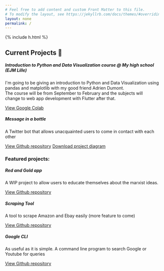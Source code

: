 ```yaml
---
# Feel free to add content and custom Front Matter to this file.
# To modify the layout, see https://jekyllrb.com/docs/themes/#overriding-theme-defaults
layout: none
permalink: /
---
```

<html>
<head>
  <title>Daren Palmer's Portfolio</title>
  <meta name="viewport" content="width=device-width, initial-scale=1, shrink-to-fit=no">
  <script src="https://code.jquery.com/jquery-3.2.1.slim.min.js" integrity="sha384-KJ3o2DKtIkvYIK3UENzmM7KCkRr/rE9/Qpg6aAZGJwFDMVNA/GpGFF93hXpG5KkN" crossorigin="anonymous"></script>
  <script src="https://cdnjs.cloudflare.com/ajax/libs/popper.js/1.12.9/umd/popper.min.js" integrity="sha384-ApNbgh9B+Y1QKtv3Rn7W3mgPxhU9K/ScQsAP7hUibX39j7fakFPskvXusvfa0b4Q" crossorigin="anonymous"></script>
  <script src="https://maxcdn.bootstrapcdn.com/bootstrap/4.0.0/js/bootstrap.min.js" integrity="sha384-JZR6Spejh4U02d8jOt6vLEHfe/JQGiRRSQQxSfFWpi1MquVdAyjUar5+76PVCmYl" crossorigin="anonymous"></script>
  <link rel="stylesheet" href="https://stackpath.bootstrapcdn.com/bootstrap/4.5.2/css/bootstrap.min.css" integrity="sha384-JcKb8q3iqJ61gNV9KGb8thSsNjpSL0n8PARn9HuZOnIxN0hoP+VmmDGMN5t9UJ0Z" crossorigin="anonymous">
  <link rel="stylesheet" href="/style.css">
</head>
<body>
  
  {% include h.html %}

  <h2>Current Projects 🔴</h2>
  <div id="current">
    <div class="row">
      <div class="col-sm-12">
        <div class="card bg-dark text-white">
          <div class="card-body">
            <h5 class="card-title">Introduction to Python and Data Visualization course @ My high school (EJM Lille)</h5>
            <p class="card-text">I'm going to be giving an introduction to Python and Data Visualization using pandas and matplotlib with my good friend Adrien Dumont.<br>The course will be from September to February and the subjects will change to web app development with Flutter after that.</p>
            <a href="https://colab.research.google.com/drive/1ad9tzhB9e20ZM2iDjWfMxIibJ5EwJ_Ny?usp=sharing" class="btn btn-primary" target="_blank">View Google Colab</a>
          </div>
        </div>
      </div>
    </div>
    <div class="row">
      <div class="col-sm-12">
        <div class="card bg-dark text-white">
          <div class="card-body">
            <h5 class="card-title">Message in a bottle</h5>
            <p class="card-text">A Twitter bot that allows unacquainted users to come in contact with each other</p>
            <a href="https://github.com/ColleSerre/RedAndGold" class="btn btn-primary" target="_blank">View Github repository</a>
            <a href="diagram.xmind" download class="btn btn-outline-light" id="diagram">Download project diagram</a>
          </div>
        </div>
      </div>
    </div>
  </div>




  <h3>Featured projects:</h3>
  <div class="row">
    <div class="col-sm-6">
      <div class="card bg-dark text-white">
        <div class="card-body">
          <h5 class="card-title">Red and Gold app</h5>
          <p class="card-text">A WIP project to allow users to educate themselves about the marxist ideas.</p>
          <a href="https://github.com/ColleSerre/RedAndGold" class="btn btn-primary" target="_blank">View Github repository</a>
        </div>
      </div>
    </div>
    <div class="col-sm-6">
      <div class="card bg-dark text-white">
        <div class="card-body">
          <h5 class="card-title">Scraping Tool</h5>
          <p class="card-text">A tool to scrape Amazon and Ebay easily (more feature to come)</p>
          <a href="https://github.com/ColleSerre/ScrapingTool" class="btn btn-primary" target="_blank">View Github repository</a>
        </div>
      </div>
    </div>
    <div class="col-sm-12">
      <div class="card bg-dark text-white">
        <div class="card-body">
          <h5 class="card-title">Google CLI</h5>
          <p class="card-text">As useful as it is simple. A command line program to search Google or Youtube for queries</p>
          <a href="https://github.com/ColleSerre/GoogleCLI" class="btn btn-primary" target="_blank">View Github repository</a>
        </div>
      </div>
    </div>
  </div>

</body>
</html>
